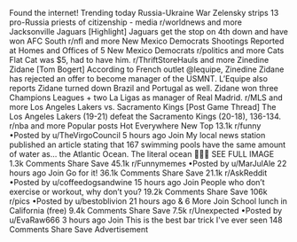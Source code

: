 Found the internet!
Trending today
Russia-Ukraine War
Zelensky strips 13 pro-Russia priests of citizenship - media
r/worldnews and more
Jacksonville Jaguars
[Highlight] Jaguars get the stop on 4th down and have won AFC South
r/nfl and more
New Mexico Democrats
Shootings Reported at Homes and Offices of 5 New Mexico Democrats
r/politics and more
Cats
Flat Cat was $5, had to have him.
r/ThriftStoreHauls and more
Zinedine Zidane
[Tom Bogert] According to French outlet @lequipe, Zinedine Zidane has rejected an offer to become manager of the USMNT. L’Equipe also reports Zidane turned down Brazil and Portugal as well. Zidane won three Champions Leagues + two La Ligas as manager of Real Madrid.
r/MLS and more
Los Angeles Lakers vs. Sacramento Kings
[Post Game Thread] The Los Angeles Lakers (19-21) defeat the Sacramento Kings (20-18), 136-134.
r/nba and more
Popular posts
Hot
Everywhere
New
Top
13.1k
r/funny
•Posted by
u/TheVirgoCouncil
5 hours ago
Join
My local news station published an article stating that 167 swimming pools have the same amount of water as… the Atlantic Ocean. The literal ocean 🤦🏻‍♂️
SEE FULL IMAGE
1.3k Comments
Share
Save
45.1k
r/Funnymemes
•Posted by
u/MarJulAle
22 hours ago
Join
Go for it!
36.1k Comments
Share
Save
21.1k
r/AskReddit
•Posted by
u/coffeedogsandwine
15 hours ago
Join
People who don’t exercise or workout, why don’t you?
19.2k Comments
Share
Save
106k
r/pics
•Posted by
u/bestoblivion
21 hours ago
& 6 More
Join
School lunch in California (free)
9.4k Comments
Share
Save
7.5k
r/Unexpected
•Posted by
u/EvaRaw666
3 hours ago
Join
This is the best bar trick I've ever seen
148 Comments
Share
Save
Advertisement